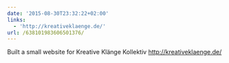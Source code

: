 ```yaml
---
date: '2015-08-30T23:32:22+02:00'
links:
  - 'http://kreativeklaenge.de/'
url: /638101983606501376/
---
```

Built a small website for Kreative Klänge Kollektiv http://kreativeklaenge.de/
